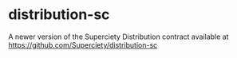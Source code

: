 # distribution-sc
A newer version of the Superciety Distribution contract available at https://github.com/Superciety/distribution-sc
